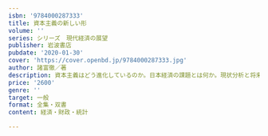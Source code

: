 ```yaml
---
isbn: '9784000287333'
title: 資本主義の新しい形
volume: ''
series: シリーズ　現代経済の展望
publisher: 岩波書店
pubdate: '2020-01-30'
cover: 'https://cover.openbd.jp/9784000287333.jpg'
author: 諸富徹／著
description: 資本主義はどう進化しているのか。日本経済の課題とは何か。現状分析と将来構想をかねそなえた迫力の一冊。
price: '2600'
genre: ''
target: 一般
format: 全集・双書
content: 経済・財政・統計

---
```

